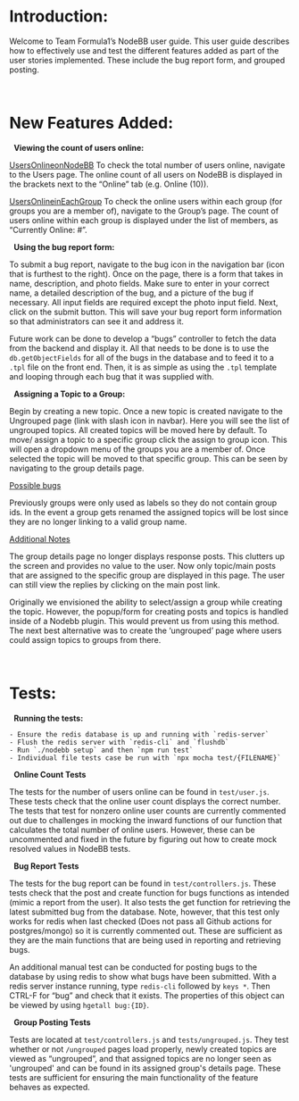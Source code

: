 # Introduction:

Welcome to Team Formula1’s NodeBB user guide. This user guide describes how to effectively use and test the different features added as part of the user stories implemented. These include the bug report form, and grouped posting. 

&nbsp;
# New Features Added:

&nbsp;
**Viewing the count of users online:**

<u>UsersOnlineonNodeBB</u>
To check the total number of users online, navigate to the Users page. The online count of all users on NodeBB is displayed in the brackets next to the “Online” tab (e.g. Online (10)).

<u>UsersOnlineinEachGroup</u>
To check the online users within each group (for groups you are a member of), navigate to the Group’s page. The count of users online within each group is displayed under the list of members, as “Currently Online: #”. 

&nbsp;
**Using the bug report form:**

To submit a bug report, navigate to the bug icon in the navigation bar (icon that is furthest to the right). Once on the page, there is a form that takes in name, description, and photo fields. Make sure to enter in your correct name, a detailed description of the bug, and a picture of the bug if necessary. All input fields are required except the photo input field. Next, click on the submit button. This will save your bug report form information so that administrators can see it and address it.

Future work can be done to develop a “bugs” controller to fetch the data from the backend and display it. All that needs to be done is to use the `db.getObjectFields` for all of the bugs in the database and to feed it to a `.tpl` file on the front end. Then, it is as simple as using the `.tpl` template and looping through each bug that it was supplied with.

&nbsp;
**Assigning a Topic to a Group:**

Begin by creating a new topic. Once a new topic is created navigate to the Ungrouped page (link with slash icon in navbar). Here you will see the list of ungrouped topics. All created topics will be moved here by default. To move/ assign a topic to a specific group click the assign to group icon. This will open a dropdown menu of the groups you are a member of. Once selected the topic will be moved to that specific group. This can be seen by navigating to the group details page.


<u>Possible bugs</u>

Previously groups were only used as labels so they do not contain group ids. In the event a group gets renamed the assigned topics will be lost since they are no longer linking to a valid group name.

<u>Additional Notes</u>

The group details page no longer displays response posts. This clutters up the screen and provides no value to the user. Now only topic/main posts that are assigned to the specific group are displayed in this page. The user can still view the replies by clicking on the main post link.

Originally we envisioned the ability to select/assign a group while creating the topic. However, the popup/form for creating posts and topics is handled inside of a Nodebb plugin. This would prevent us from using this method. The next best alternative was to create the ‘ungrouped’ page where users could assign topics to groups from there. 

&nbsp;
# Tests:

&nbsp;
**Running the tests:**

```
- Ensure the redis database is up and running with `redis-server`
- Flush the redis server with `redis-cli` and `flushdb`
- Run `./nodebb setup` and then `npm run test`
- Individual file tests case be run with `npx mocha test/{FILENAME}`

```

&nbsp;
**Online Count Tests**

The tests for the number of users online can be found in `test/user.js`. These tests check that the online user count displays the correct number. The tests that test for nonzero online user counts are currently commented out due to challenges in mocking the inward functions of our function that calculates the total number of online users. However, these can be uncommented and fixed in the future by figuring out how to create mock resolved values in NodeBB tests. 

&nbsp;
**Bug Report Tests**

The tests for the bug report can be found in `test/controllers.js`. These tests check that the post and create function for bugs functions as intended (mimic a report from the user). It also tests the get function for retrieving the latest submitted bug from the database. Note, however, that this test only works for redis when last checked (Does not pass all Github actions for postgres/mongo) so it is currently commented out. These are sufficient as they are the main functions that are being used in reporting and retrieving bugs. 

An additional manual test can be conducted for posting bugs to the database by using redis to show what bugs have been submitted. With a redis server instance running, type `redis-cli` followed by `keys *`. Then CTRL-F for “bug” and check that it exists. The properties of this object can be viewed by using `hgetall bug:{ID}`.

&nbsp;
**Group Posting Tests**

Tests are located at `test/controllers.js` and `tests/ungrouped.js`. They test whether or not `/ungrouped` pages load properly, newly created topics are viewed as “ungrouped”, and that assigned topics are no longer seen as 'ungrouped' and can be found in its assigned group's details page. These tests are sufficient for ensuring the main functionality of the feature behaves as expected.
